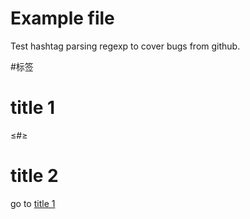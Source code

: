 # Example file

Test hashtag parsing regexp to cover bugs from github.

#标签

# title 1

≤#≥

# title 2

go to [title 1](#title-1)
